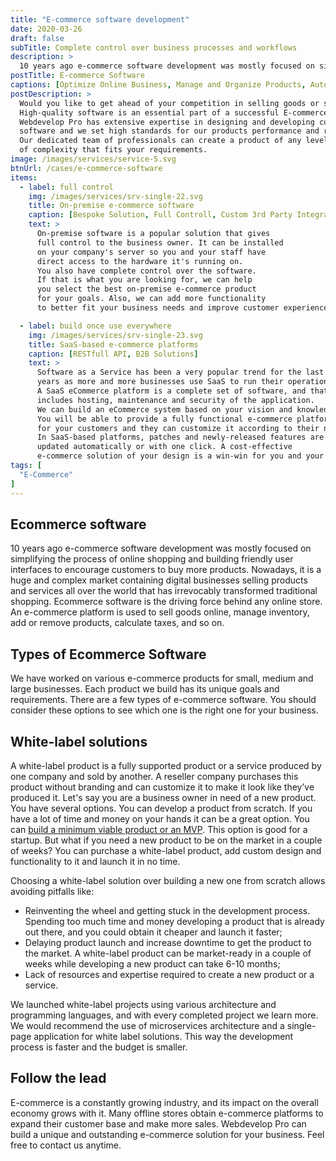 ```yaml
---
title: "E-commerce software development"
date: 2020-03-26
draft: false
subTitle: Complete control over business processes and workflows
description: >
  10 years ago e-commerce software development was mostly focused on simplifying the process of online shopping and building friendly user interfaces to encourage customers to buy more products. Nowadays, it is a huge and complex market containing digital businesses selling products and services all over the world that has irrevocably transformed traditional shopping. Ecommerce software is the driving force behind any online store.
postTitle: E-commerce Software
captions: [Optimize Online Business, Manage and Organize Products, Automation of Operations, Expand Customer Base]
postDescription: >
  Would you like to get ahead of your competition in selling goods or services online? 
  High-quality software is an essential part of a successful E-commerce online business. 
  Webdevelop Pro has extensive expertise in designing and developing custom E-commerce 
  software and we set high standards for our products performance and reliability. 
  Our dedicated team of professionals can create a product of any level 
  of complexity that fits your requirements. 
image: /images/services/service-5.svg
btnUrl: /cases/e-commerce-software
items:
  - label: full control
    img: /images/services/srv-single-22.svg
    title: On-premise e-commerce software
    caption: [Bespoke Solution, Full Controll, Custom 3rd Party Integrations]
    text: >
      On-premise software is a popular solution that gives 
      full control to the business owner. It can be installed 
      on your company's server so you and your staff have 
      direct access to the hardware it's running on. 
      You also have complete control over the software. 
      If that is what you are looking for, we can help 
      you select the best on-premise e-commerce product 
      for your goals. Also, we can add more functionality 
      to better fit your business needs and improve customer experience.

  - label: build once use everywhere
    img: /images/services/srv-single-23.svg
    title: SaaS-based e-commerce platforms
    caption: [RESTfull API, B2B Solutions]
    text: >
      Software as a Service has been a very popular trend for the last 5-7 
      years as more and more businesses use SaaS to run their operations. 
      A SaaS eCommerce platform is a complete set of software, and that 
      includes hosting, maintenance and security of the application. 
      We can build an eCommerce system based on your vision and knowledge. 
      You will be able to provide a fully functional e-commerce platform 
      for your customers and they can customize it according to their needs. 
      In SaaS-based platforms, patches and newly-released features are 
      updated automatically or with one click. A cost-effective 
      e-commerce solution of your design is a win-win for you and your clients.
tags: [
  "E-Commerce"
]
---
```


## Ecommerce software

10 years ago e-commerce software development was mostly focused on 
simplifying the process of online shopping and building friendly 
user interfaces to encourage customers to buy more products. 
Nowadays, it is a huge and complex market containing digital 
businesses selling products and services all over the world 
that has irrevocably transformed traditional shopping. 
Ecommerce software is the driving force behind any online store. 
An e-commerce platform is used to sell goods online, 
manage inventory, add or remove products, calculate taxes, and so on.

## Types of Ecommerce Software

We have worked on various e-commerce products for small, 
medium and large businesses. Each product we build has 
its unique goals and requirements. There are a few 
types of e-commerce software. You should consider 
these options to see which one is the right one for your business.

<!-- section break -->

## White-label solutions

A white-label product is a fully supported product or a service produced 
by one company and sold by another. A reseller company purchases this 
product without branding and can customize it to make it look like 
they’ve produced it. Let's say you are a business owner in need of a new product. 
You have several options. You can develop a product from scratch. 
If you have a lot of time and money on your hands it can be a great option. 
You can [build a minimum viable product or an MVP](/services/build-mvp-webdevelop-pro-devkit). 
This option is good for a startup. But what if you need a new product to be on the market 
in a couple of weeks? You can purchase a white-label product, 
add custom design and functionality to it and launch it in no time.

Choosing a white-label solution over building a new one from scratch allows avoiding pitfalls like:

- Reinventing the wheel and getting stuck in the development process. 
  Spending too much time and money developing a product that is 
  already out there, and you could obtain it cheaper and launch it faster;
- Delaying product launch and increase downtime to get the product to the market. 
  A white-label product can be market-ready in a couple of weeks while developing a new product can take 6-10 months;
- Lack of resources and expertise required to create a new product or a service.

We launched white-label projects using various architecture and programming 
languages, and with every completed project we learn more. 
We would recommend the use of microservices architecture and a 
single-page application for white label solutions. This way 
the development process is faster and the budget is smaller.

## Follow the lead

E-commerce is a constantly growing industry, and its impact on the overall 
economy grows with it. Many offline stores obtain e-commerce platforms 
to expand their customer base and make more sales. Webdevelop Pro 
can build a unique and outstanding e-commerce solution 
for your business. Feel free to contact us anytime.
